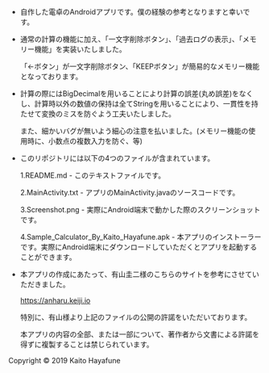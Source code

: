 - 自作した電卓のAndroidアプリです。僕の経験の参考となりますと幸いです。

- 通常の計算の機能に加え、「一文字削除ボタン」、「過去ログの表示」、「メモリー機能」を実装いたしました。

  「←ボタン」が一文字削除ボタン、「KEEPボタン」が簡易的なメモリー機能となっております。

- 計算の際にはBigDecimalを用いることにより計算の誤差(丸め誤差)をなくし、計算時以外の数値の保持は全てStringを用いることにより、一貫性を持たせて変換のミスを防ぐよう工夫いたしました。

  また、細かいバグが無いよう細心の注意を払いました。(メモリー機能の使用時に、小数点の複数入力を防ぐ、等)

- このリポジトリには以下の4つのファイルが含まれています。

  1.README.md - このテキストファイルです。

  2.MainActivity.txt - アプリのMainActivity.javaのソースコードです。

  3.Screenshot.png - 実際にAndroid端末で動かした際のスクリーンショットです。

  4.Sample_Calculator_By_Kaito_Hayafune.apk - 本アプリのインストーラーです。実際にAndroid端末にダウンロードしていただくとアプリを起動することができます。

- 本アプリの作成にあたって、有山圭二様のこちらのサイトを参考にさせていただきました。

  https://anharu.keiji.io

  特別に、有山様より上記のファイルの公開の許諾をいただいております。

  本アプリの内容の全部、または一部について、著作者から文書による許諾を得ずに複製することは禁じられています。

Copyright © 2019 Kaito Hayafune
